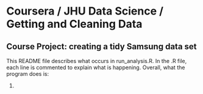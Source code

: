 # Coursera / JHU Data Science / Getting and Cleaning Data
## Course Project: creating a tidy Samsung data set

This README file describes what occurs in run_analysis.R. In the .R file, each line is commented to explain what is happening. Overall, what the program does is:

1. 
